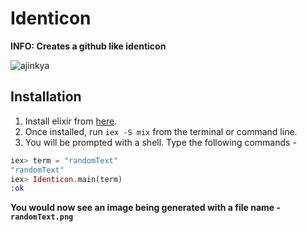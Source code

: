 # Identicon

**INFO: Creates a github like identicon**

![ajinkya](https://user-images.githubusercontent.com/55014143/154839522-53e1dea6-20cd-4d26-a22d-04dea16f6d6a.png)

## Installation

1. Install elixir from [here](https://elixir-lang.org/install.html).
2. Once installed, run `iex -S mix` from the terminal or command line.
3. You will be prompted with a shell. Type the following commands - 

```elixir
iex> term = "randomText"
"randomText"
iex> Identicon.main(term)
:ok
```

**You would now see an image being generated with a file name - `randomText.png`**
